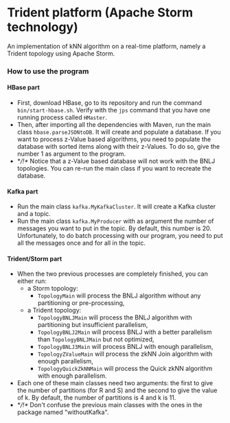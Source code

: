 # Trident platform (Apache Storm technology)

An implementation of kNN algorithm on a real-time platform, namely a Trident topology using Apache Storm.

### How to use the program
#### HBase part
- First, download HBase, go to its repository and run the command `bin/start-hbase.sh`. Verify with the `jps` 
command that you have one running process called `HMaster`.
- Then, after importing all the dependencies with Maven, run the main class `hbase.parseJSONtoDB`. It will
create and populate a database. If you want to process z-Value based algorithms, you need to populate 
the database with sorted items along with their z-Values. To do so, give the number 1 as argument to the program.
- **/!\** Notice that a z-Value based database will not work with the BNLJ topologies. You can re-run the main class if you
want to recreate the database.

#### Kafka part
- Run the main class `kafka.MyKafkaCluster`. It will create a Kafka cluster and a topic.
- Run the main class `kafka.MyProducer` with as argument the number of messages you want to put in the topic.
By default, this number is 20. Unfortunately, to do batch processing with our program, you need to put all the 
messages once and for all in the topic.

#### Trident/Storm part
- When the two previous processes are completely finished, you can either run:
    * a Storm topology: 
        * `TopologyMain` will process the BNLJ algorithm without any partitioning or pre-processing,
    * a Trident topology:
        * `TopologyBNLJMain` will process the BNLJ algorithm with partitioning but insufficient parallelism,
        * `TopologyBNLJ2Main` will process BNLJ with a better parallelism than `TopologyBNLJMain` but not optimized,
        * `TopologyBNLJ3Main` will process BNLJ with enough parallelism,
        * `TopologyZValueMain` will process the zkNN Join algorithm with enough parallelism,
        * `TopologyQuickZkNNMain` will process the Quick zkNN algorithm with enough parallelism.
- Each one of these main classes need two arguments: the first to give the number of partitions (for R and S) and
the second to give the value of k. By default, the number of partitions is 4 and k is 11.
- **/!\** Don't confuse the previous main classes with the ones in the package named "withoutKafka".
